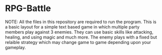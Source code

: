 # RPG-Battle
NOTE: All the files in this repository are required to run the program.
This is a basic layout for a simple text based game in which multiple party members play against 3 enemies.
They can use basic skills like attacking, healing, and using magic and much more. 
The enemy plays with a fixed but relaible strategy which may change game to game depending upon your gameplay.

